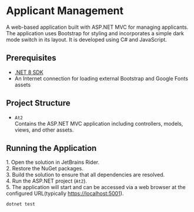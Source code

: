 # Applicant Management

A web-based application built with ASP\.NET MVC for managing applicants. The application uses Bootstrap for styling and incorporates a simple dark mode switch in its layout. It is developed using C\# and JavaScript.

## Prerequisites

- [.NET 8 SDK](https://dotnet.microsoft.com/download/dotnet/8.0)
- An Internet connection for loading external Bootstrap and Google Fonts assets

## Project Structure

- `At2`  
  Contains the ASP\.NET MVC application including controllers, models, views, and other assets.

## Running the Application

1\. Open the solution in JetBrains Rider\.  
2\. Restore the NuGet packages.  
3\. Build the solution to ensure that all dependencies are resolved.  
4\. Run the ASP\.NET project (`At2`)\.  
5\. The application will start and can be accessed via a web browser at the configured URL\(typically [https://localhost:5001](https://localhost:5001)\).


```bash
dotnet test
